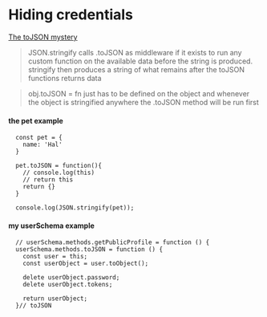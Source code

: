 # Hiding credentials
[The toJSON mystery](https://www.bennadel.com/blog/3277-json-stringify-will-recursively-call-tojson-if-it-exists-during-serialization-in-javascript.htm)   


>JSON.stringify calls .toJSON as middleware if it exists to run any custom function on the available data before the string is produced. stringify then produces a string of what remains after the toJSON functions returns data

>obj.toJSON = fn just has to be defined on the object and whenever the object is stringified anywhere the .toJSON method will be run first

#### the pet example
```
  const pet = {
    name: 'Hal'
  }

  pet.toJSON = function(){
    // console.log(this)
    // return this
    return {}
  }

  console.log(JSON.stringify(pet));
```

#### my userSchema example

```
  // userSchema.methods.getPublicProfile = function () {
  userSchema.methods.toJSON = function () {
    const user = this;
    const userObject = user.toObject();

    delete userObject.password;
    delete userObject.tokens;

    return userObject;
  }// toJSON
```
